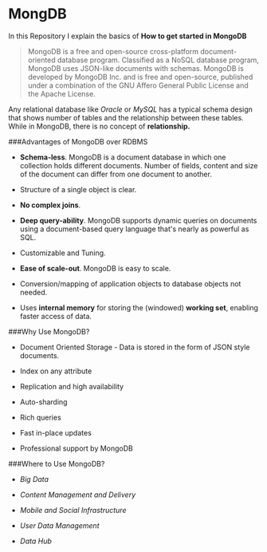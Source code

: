 # MongDB

In this Repository I explain the basics of **How to get started in MongoDB**

>MongoDB is a free and open-source cross-platform document-oriented database program. Classified as a NoSQL database program, MongoDB uses JSON-like documents with schemas. MongoDB is developed by MongoDB Inc. and is free and open-source, published under a combination of the GNU Affero General Public License and the Apache License.

Any relational database like _Oracle_ or _MySQL_ has a typical schema design that shows number of tables and the relationship between these tables. While in MongoDB, there is no concept of **relationship.**

###Advantages of MongoDB over RDBMS

- **Schema-less**. MongoDB is a document database in which one collection holds different documents. Number of fields, content and size of the document can differ from one document to another.

- Structure of a single object is clear.

- **No complex joins**.

- **Deep query-ability**. MongoDB supports dynamic queries on documents using a document-based query language that's nearly as powerful as SQL.

- Customizable and Tuning.

- **Ease of scale-out**.  MongoDB is easy to scale.

- Conversion/mapping of application objects to database objects not needed.

- Uses **internal memory** for storing the (windowed) **working set**, enabling faster access of data.

###Why Use MongoDB?

- Document Oriented Storage - Data is stored in the form of JSON style documents.

- Index on any attribute

- Replication and high availability

- Auto-sharding

- Rich queries

- Fast in-place updates

- Professional support by MongoDB

###Where to Use MongoDB?

- *Big Data*

- *Content Management and Delivery*

- *Mobile and Social Infrastructure*

- *User Data Management*

- *Data Hub*
